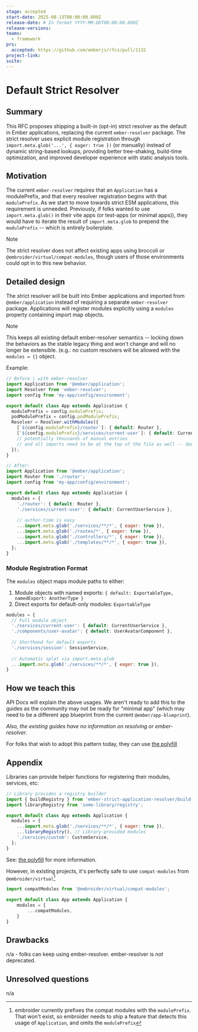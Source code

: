 ```yaml
---
stage: accepted
start-date: 2025-08-13T00:00:00.000Z
release-date: # In format YYYY-MM-DDT00:00:00.000Z
release-versions:
teams:
  - framework
prs:
  accepted: https://github.com/emberjs/rfcs/pull/1132
project-link:
suite: 
---
```


# Default Strict Resolver

## Summary

This RFC proposes shipping a built-in (opt-in) strict resolver as the default in Ember applications, replacing the current `ember-resolver` package. The strict resolver uses explicit module registration through `import.meta.glob('...', { eager: true })` (or manually) instead of dynamic string-based lookups, providing better tree-shaking, build-time optimization, and improved developer experience with static analysis tools.

## Motivation

The current `ember-resolver` requires that an `Application` has a modulePrefix, and that every resolver registration begins with that `modulePrefix`. As we start to move towards strict ESM applications, this requirement is unneeded. Previously, if folks wanted to use `import.meta.glob()` in their vite apps (or test-apps (or minimal apps)), they would have to iterate the result of `import.meta.glob` to prepend the `modulePrefix` -- which is entirely boilerplate.

> [!NOTE]
> The strict resolver does not affect existing apps using broccoli or `@embroider/virtual/compat-modules`, though users of those environments could opt in to this new behavior.

## Detailed design

The strict resolver will be built into Ember applications and imported from `@ember/application` instead of requiring a separate `ember-resolver` package. Applications will register modules explicitly using a `modules` property containing import map objects.

> [!NOTE]
> This keeps all existing default ember-resolver semantics -- locking down the behaviors as the stable legacy thing and won't change and will no longer be extensible. (e.g.: no custom resolvers will be allowed with the `modules = {}` object.

Example:

```javascript
// Before | with ember-resolver
import Application from '@ember/application';
import Resolver from 'ember-resolver';
import config from 'my-app/config/environment';

export default class App extends Application {
  modulePrefix = config.modulePrefix;
  podModulePrefix = config.podModulePrefix;
  Resolver = Resolver.withModules({
    [`${config.modulePrefix}/router`]: { default: Router },
    [`${config.modulePrefix}/services/current-user`]: { default: CurrentUserService },
    // potentially thousands of manual entries
    // and all imports need to be at the top of the file as well -- doubling the lines per resolver entries
  });
}
```

```javascript
// After: 
import Application from '@ember/application';
import Router from './router';
import config from 'my-app/config/environment';

export default class App extends Application {
  modules = {
    './router': { default: Router },
    './services/current-user': { default: CurrentUserService },
    
    // author-time is easy
    ...import.meta.glob('./services/**/*', { eager: true }),
    ...import.meta.glob('./routes/*', { eager: true }),
    ...import.meta.glob('./controllers/*', { eager: true }),
    ...import.meta.glob('./templates/**/*', { eager: true }),
  };
}
```

### Module Registration Format

The `modules` object maps module paths to either:
1. Module objects with named exports: `{ default: ExportableType, namedExport: AnotherType }`
2. Direct exports for default-only modules: `ExportableType`

```javascript
modules = {
  // Full module object
  './services/current-user': { default: CurrentUserService },
  './components/user-avatar': { default: UserAvatarComponent },
  
  // Shorthand for default exports
  './services/session': SessionService,
  
  // Automatic splat via import.meta.glob
  ...import.meta.glob('./services/**/*', { eager: true }),
}
```


## How we teach this

API Docs will explain the above usages.
We aren't ready to add this to the guides as the community may not be ready for "minimal app" (which may need to be a different app blueprint from the current `@ember/app-blueprint`).

_Also, the existing guides have no information on resolving or ember-resolver_.

For folks that wish to adopt this pattern today, they can use [the polyfill](https://github.com/NullVoxPopuli/ember-strict-application-resolver)

## Appendix


Libraries can provide helper functions for registering their modules, services, etc:

```javascript
// Library provides a registry builder
import { buildRegistry } from 'ember-strict-application-resolver/build-registry';
import libraryRegistry from 'some-library/registry';

export default class App extends Application {
  modules = {
    ...import.meta.glob('./services/**/*', { eager: true }),
    ...libraryRegistry(), // Library-provided modules
    './services/custom': CustomService,
  };
}
```

See: [the polyfill](https://github.com/NullVoxPopuli/ember-strict-application-resolver?tab=readme-ov-file#buildregistry) for more information.

However, in existing projects, it's perfectly safe to use `compat-modules` from `@embroider/virtual`[^pending-embroider-support]

```javascript
import compatModules from '@embroider/virtual/compat-modules';

export default class App extends Application {
    modules = {
        ...compatModules,
    }
}
```

[^pending-embroider-support]: embroider currently prefixes the compat modules with the `modulePrefix`. That won't exist, so embroider needs to ship a feature that detects this usage of `Application`, and omits the `modulePrefix`

## Drawbacks

n/a - folks can keep using ember-resolver. ember-resolver is _not_ deprecated.

## Unresolved questions

n/a
